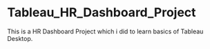 # Tableau_HR_Dashboard_Project

This is a HR Dashboard Project which i did to learn basics of Tableau Desktop.
